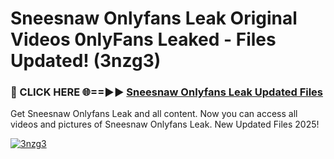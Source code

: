 # Sneesnaw Onlyfans Leak Original Videos 0nlyFans Leaked - Files Updated! (3nzg3)

<h3>🔴 CLICK HERE 🌐==►► <a href="https://tinyurl.com/4seja8ks" rel="nofollow">Sneesnaw Onlyfans Leak Updated Files</a></h3>

Get Sneesnaw Onlyfans Leak and all content. Now you can access all videos and pictures of Sneesnaw Onlyfans Leak. New Updated Files 2025!

[![3nzg3](https://i.imgur.com/EWjZXRe.gif)](https://tinyurl.com/4seja8ks)
